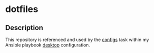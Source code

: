 # dotfiles

## Description
This repository is referenced and used by the [configs](https://github.com/trevorbryant/desktop/blob/main/roles/base/tasks/configs.yml) task within my Ansible playbook [desktop](https://github.com/trevorbryant/desktop) configuration.
